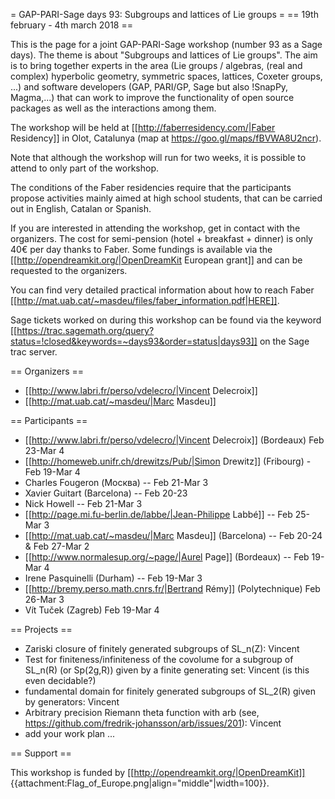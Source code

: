 = GAP-PARI-Sage days 93: Subgroups and lattices of Lie groups =
== 19th february - 4th march 2018 ==

This is the page for a joint GAP-PARI-Sage workshop (number 93 as a Sage days). The theme is about "Subgroups and lattices of Lie groups". The aim is to bring together experts in the area (Lie groups / algebras, (real and complex) hyperbolic geometry, symmetric spaces, lattices, Coxeter groups, ...) and software developers (GAP, PARI/GP, Sage but also !SnapPy, Magma,...) that can work to improve the functionality of open source packages as well as the interactions among them.

The workshop will be held at [[http://faberresidency.com/|Faber Residency]] in Olot, Catalunya (map at https://goo.gl/maps/fBVWA8U2ncr).

Note that although the workshop will run for two weeks, it is possible to attend to only part of the workshop.

The conditions of the Faber residencies require that the participants propose activities mainly aimed at high school students, that can be carried out in English, Catalan or Spanish.

If you are interested in attending the workshop, get in contact with the organizers. The cost for semi-pension (hotel + breakfast + dinner) is only 40€ per day thanks to Faber. Some fundings is available via the [[http://opendreamkit.org/|OpenDreamKit European grant]] and can be requested to the organizers.

You can find very detailed practical information about how to reach Faber [[http://mat.uab.cat/~masdeu/files/faber_information.pdf|HERE]].

Sage tickets worked on during this workshop can be found via the keyword [[https://trac.sagemath.org/query?status=!closed&keywords=~days93&order=status|days93]] on the Sage trac server.

== Organizers ==

 * [[http://www.labri.fr/perso/vdelecro/|Vincent Delecroix]]
 * [[http://mat.uab.cat/~masdeu/|Marc Masdeu]]

== Participants ==

 * [[http://www.labri.fr/perso/vdelecro/|Vincent Delecroix]] (Bordeaux) Feb 23-Mar 4
 * [[http://homeweb.unifr.ch/drewitzs/Pub/|Simon Drewitz]] (Fribourg) - Feb 19-Mar 4
 * Charles Fougeron (Москва) -- Feb 21-Mar 3
 * Xavier Guitart (Barcelona) -- Feb 20-23
 * Nick Howell -- Feb 21-Mar 3
 * [[http://page.mi.fu-berlin.de/labbe/|Jean-Philippe Labbé]] -- Feb 25-Mar 3
 * [[http://mat.uab.cat/~masdeu/|Marc Masdeu]] (Barcelona) -- Feb 20-24 & Feb 27-Mar 2
 * [[http://www.normalesup.org/~page/|Aurel Page]] (Bordeaux) -- Feb 19-Mar 4
 * Irene Pasquinelli (Durham) -- Feb 19-Mar 3
 * [[http://bremy.perso.math.cnrs.fr/|Bertrand Rémy]] (Polytechnique) Feb 26-Mar 3
 * Vít Tuček (Zagreb) Feb 19-Mar 4


== Projects ==

 * Zariski closure of finitely generated subgroups of SL_n(Z): Vincent
 * Test for finiteness/infiniteness of the covolume for a subgroup of SL_n(R) (or Sp(2g,R)) given by a finite generating set: Vincent
   (is this even decidable?)
 * fundamental domain for finitely generated subgroups of SL_2(R) given by generators: Vincent
 * Arbitrary precision Riemann theta function with arb (see, https://github.com/fredrik-johansson/arb/issues/201): Vincent
 * add your work plan ...

== Support ==

This workshop is funded by [[http://opendreamkit.org/|OpenDreamKit]] {{attachment:Flag_of_Europe.png|align="middle"|width=100}}.
